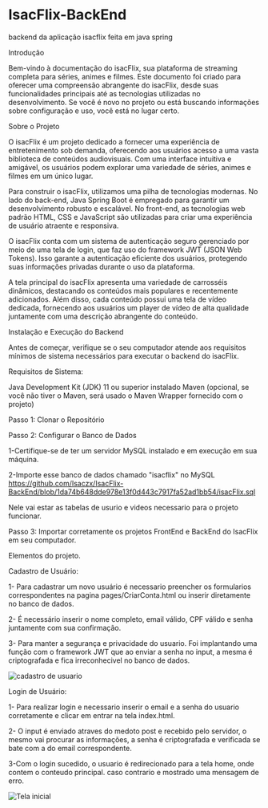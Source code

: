 # IsacFlix-BackEnd
backend da aplicação isacflix feita em java spring

Introdução

Bem-vindo à documentação do isacFlix, sua plataforma de streaming completa para séries, animes e filmes. Este documento foi criado para oferecer uma compreensão abrangente do isacFlix, desde suas funcionalidades principais até as tecnologias utilizadas no desenvolvimento. Se você é novo no projeto ou está buscando informações sobre configuração e uso, você está no lugar certo.

Sobre o Projeto

O isacFlix é um projeto dedicado a fornecer uma experiência de entretenimento sob demanda, oferecendo aos usuários acesso a uma vasta biblioteca de conteúdos audiovisuais. Com uma interface intuitiva e amigável, os usuários podem explorar uma variedade de séries, animes e filmes em um único lugar.

Para construir o isacFlix, utilizamos uma pilha de tecnologias modernas. No lado do back-end, Java Spring Boot é empregado para garantir um desenvolvimento robusto e escalável. No front-end, as tecnologias web padrão HTML, CSS e JavaScript são utilizadas para criar uma experiência de usuário atraente e responsiva.

O isacFlix conta com um sistema de autenticação seguro gerenciado por meio de uma tela de login, que faz uso do framework JWT (JSON Web Tokens). Isso garante a autenticação eficiente dos usuários, protegendo suas informações privadas durante o uso da plataforma.

A tela principal do isacFlix apresenta uma variedade de carrosséis dinâmicos, destacando os conteúdos mais populares e recentemente adicionados. Além disso, cada conteúdo possui uma tela de vídeo dedicada, fornecendo aos usuários um player de vídeo de alta qualidade juntamente com uma descrição abrangente do conteúdo.

Instalação e Execução do Backend 

Antes de começar, verifique se o seu computador atende aos requisitos mínimos de sistema necessários para executar o backend do isacFlix.

Requisitos de Sistema:

Java Development Kit (JDK) 11 ou superior instalado
Maven (opcional, se você não tiver o Maven, será usado o Maven Wrapper fornecido com o projeto)

Passo 1: Clonar o Repositório

Passo 2: Configurar o Banco de Dados

1-Certifique-se de ter um servidor MySQL instalado e em execução em sua máquina.

2-Importe esse  banco de dados chamado "isacflix" no MySQL https://github.com/Isaczx/IsacFlix-BackEnd/blob/1da74b648dde978e13f0d443c7917fa52ad1bb54/isacFlix.sql

Nele vai estar as tabelas de usurio e videos necessario para o projeto funcionar.

Passo 3: Importar corretamente os projetos FrontEnd e BackEnd do IsacFlix em seu computador.

Elementos do projeto.

Cadastro de Usuário:

1- Para cadastrar um novo usuário é necessario preencher os formularios correspondentes na pagina pages/CriarConta.html ou inserir diretamente no banco de dados.

2- É necessário inserir o nome completo, email válido, CPF válido e senha juntamente com sua confirmação.

3- Para manter a segurança e privacidade do usuario. Foi implantando uma função com o framework JWT que ao enviar a senha no input, a mesma é criptografada e fica irreconhecivel no banco de dados.


![cadastro de usuario](https://github.com/Isaczx/IsacFlix-BackEnd/assets/118670709/18157ceb-b08d-46a9-ab47-674c8e04d380)

Login de Usuário:

1- Para realizar login e necessario inserir o email e a senha do usuario corretamente e clicar em entrar na tela index.html.

2- O input é enviado atraves do medoto post e recebido pelo servidor, o mesmo vai procurar as informações, a senha é criptografada e verificada se bate com a do email correspondente.

3-Com o login sucedido, o usuario é redirecionado para a tela home, onde contem o conteudo principal. caso contrario e mostrado uma mensagem de erro.

![Tela inicial](https://github.com/Isaczx/IsacFlix-BackEnd/assets/118670709/3b266609-7772-4930-9eec-188e094cf294)

